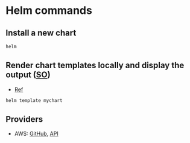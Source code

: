 # Helm commands

## Install a new chart

```bash
helm 
```

## Render chart templates locally and display the output ([SO](https://unix.stackexchange.com/a/22728/32390))

* [Ref](https://docs.helm.sh/helm/#helm-template)

```bash
helm template mychart
```

## Providers

* AWS: [GitHub](https://github.com/crossplane/provider-aws), [API](https://doc.crds.dev/github.com/crossplane/provider-aws)